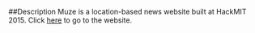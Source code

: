 ##Description
Muze is a location-based news website built at HackMIT 2015. Click [here](https://sites.google.com/site/suhascpsc415portfolio/projects/quizme) to go to the website.
